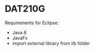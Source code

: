 DAT210G 
=======

Requirements for Eclipse:  
- Java 8
- JavaFx
- import external library from lib folder
